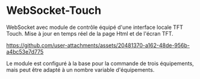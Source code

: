 # WebSocket-Touch

WebSocket avec module de contrôle équipé d'une interface locale TFT Touch.
Mise à jour en temps réel de la page Html et de l'écran TFT.

https://github.com/user-attachments/assets/20481370-a162-48de-956b-a4bc53e7d775

Le module est configuré à la base pour la commande de trois équipements, mais peut être adapté à un nombre variable d'équipements.



